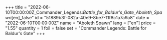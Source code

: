 +++
title = "2022-06-10T00:00:00Z_Commander_Legends:_Battle_for_Baldur's_Gate_Aboleth_Spawn_[en]_false"
id = "51889b3f-082a-40e9-8be7-11f8c1a7a9a8"
date = "2022-06-10T00:00:00Z"
name = "Aboleth Spawn"
lang = ["en"]
price = "1.55"
quantity = 1
foil = false
set = "Commander Legends: Battle for Baldur's Gate"
+++
